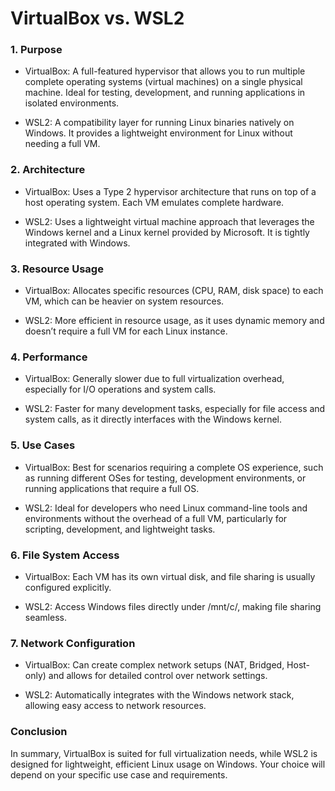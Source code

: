 # VirtualBox vs. WSL2
### 1. Purpose
* VirtualBox: A full-featured hypervisor that allows you to run multiple complete operating systems (virtual machines) on a single physical machine. Ideal for testing, development, and running applications in isolated environments.

* WSL2: A compatibility layer for running Linux binaries natively on Windows. It provides a lightweight environment for Linux without needing a full VM.
### 2. Architecture
* VirtualBox: Uses a Type 2 hypervisor architecture that runs on top of a host operating system. Each VM emulates complete hardware.

* WSL2: Uses a lightweight virtual machine approach that leverages the Windows kernel and a Linux kernel provided by Microsoft. It is tightly integrated with Windows.
### 3. Resource Usage
* VirtualBox: Allocates specific resources (CPU, RAM, disk space) to each VM, which can be heavier on system resources.

* WSL2: More efficient in resource usage, as it uses dynamic memory and doesn’t require a full VM for each Linux instance.
### 4. Performance
* VirtualBox: Generally slower due to full virtualization overhead, especially for I/O operations and system calls.

* WSL2: Faster for many development tasks, especially for file access and system calls, as it directly interfaces with the Windows kernel.
### 5. Use Cases
* VirtualBox: Best for scenarios requiring a complete OS experience, such as running different OSes for testing, development environments, or running applications that require a full OS.

* WSL2: Ideal for developers who need Linux command-line tools and environments without the overhead of a full VM, particularly for scripting, development, and lightweight tasks.
### 6. File System Access
* VirtualBox: Each VM has its own virtual disk, and file sharing is usually configured explicitly.

* WSL2: Access Windows files directly under /mnt/c/, making file sharing seamless.
### 7. Network Configuration
* VirtualBox: Can create complex network setups (NAT, Bridged, Host-only) and allows for detailed control over network settings.

* WSL2: Automatically integrates with the Windows network stack, allowing easy access to network resources.
### Conclusion
In summary, VirtualBox is suited for full virtualization needs, while WSL2 is designed for lightweight, efficient Linux usage on Windows. Your choice will depend on your specific use case and requirements.
